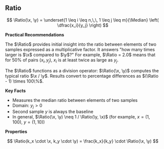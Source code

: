 ## Ratio

$$
\Ratio(\x, \y) = \underset{1 \leq i \leq n,\,\, 1 \leq j \leq m}{\Median} \left( \dfrac{x_i}{y_j} \right)
$$

**Practical Recommendations**

The $\Ratio$ provides initial insight into the ratio between elements of two samples expressed as a multiplicative factor.
It answers "how many times larger is $\x$ compared to $\y$?"
For example, $\Ratio = 2.0$ means that for $50\%$ of pairs $(x_i, y_j)$, $x_i$ is at least twice as large as $y_j$.

The $\Ratio$ functions as a division operator: $\Ratio(\x, \y)$ computes the typical ratio $\x / \y$.
Results convert to percentage differences as $(\Ratio - 1) \times 100\%$.

**Key Facts**

- Measures the median ratio between elements of two samples
- Domain: $y_j > 0$
- Second sample $y$ is always the baseline
- In general, $\Ratio(\x, \y) \neq 1 / \Ratio(\y, \x)$ (for example, $x=(1, 100)$, $y=(1, 10)$)

**Properties**

$$
\Ratio(k_x \cdot \x, k_y \cdot \y) = \frac{k_x}{k_y} \cdot \Ratio(\x, \y)
$$

